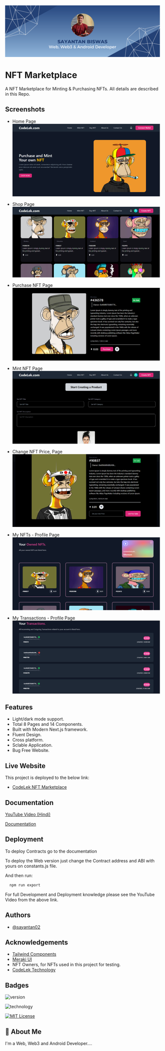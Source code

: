 ![Logo](https://raw.githubusercontent.com/sayantan02/sayantan02/main/Blue%20and%20White%20Modern%20Tech%20Web%20Developer%20Twitter%20Header.png)
# NFT Marketplace

A NFT Marketplace for Minting & Purchasing NFTs. All details are described in this Repo.


## Screenshots

- Home Page
![App Screenshot](https://raw.githubusercontent.com/sayantan02/NFTMarketplace/master/screenshots/Home.PNG)

- Shop Page
![App Screenshot](https://raw.githubusercontent.com/sayantan02/NFTMarketplace/master/screenshots/shop.PNG)

- Purchase NFT Page 
![App Screenshot](https://raw.githubusercontent.com/sayantan02/NFTMarketplace/master/screenshots/purchase.PNG)

- Mint NFT Page
![App Screenshot](https://raw.githubusercontent.com/sayantan02/NFTMarketplace/master/screenshots/mint.PNG)

- Change NFT Price, Page 
![App Screenshot](https://raw.githubusercontent.com/sayantan02/NFTMarketplace/master/screenshots/ChangePrice.PNG)

- My NFTs - Profile Page
![App Screenshot](https://raw.githubusercontent.com/sayantan02/NFTMarketplace/master/screenshots/myNFTs.PNG)

- My Transactions - Profile Page
![App Screenshot](https://raw.githubusercontent.com/sayantan02/NFTMarketplace/master/screenshots/myTransactions.PNG)
## Features

- Light/dark mode support.
- Total 8 Pages and 14 Components.
- Built with Modern Next.js framework.
- Fluent Design.
- Cross platform.
- Sclable Application.
- Bug Free Website.


## Live Website

This project is deployed to the below link:

- [CodeLek NFT Marketplace](https://nft1.codelek.com/)


## Documentation

[YouTube Video (Hindi)](https://www.youtube.com/)

[Documentation](https://github.com/sayantan02/BlockchainReact)
## Deployment

To deploy Contracts go to the documentation

To deploy the Web version just change the Contract address and ABI with yours on constants.js file.

And then run:

```bash
  npm run export
```

For full Development and Deployment knowledge please see the YouTube Video from the above link.


## Authors

- [@sayantan02](https://www.github.com/sayantan02)


## Acknowledgements

 - [Tailwind Components](https://tailwindcomponents.com/)
 - [Meraki UI](https://merakiui.com/components)
 - NFT Owners, for NFTs used in this project for testing.
 - [CodeLek Technology](https://www.codelek.com)



## Badges

![version](https://img.shields.io/badge/version-1.0-green)

![technology](https://img.shields.io/badge/Technology-Latest-orange)

[![MIT License](https://img.shields.io/badge/License-MIT-green.svg)](https://choosealicense.com/licenses/mit/)
## 🚀 About Me
I'm a Web, Web3 and Android Developer....


